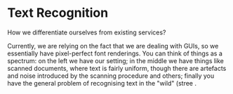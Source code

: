 # Text Recognition

How we differentiate ourselves from existing services?

Currently, we are relying on the fact that we are dealing with GUIs, so we essentially have pixel-perfect font renderings. You can think of things as a spectrum: on the left we have our setting; in the middle we have things like scanned documents, where text is fairly uniform, though there are artefacts and noise introduced by the scanning procedure and others; finally you have the general problem of recognising text in the "wild" (stree .